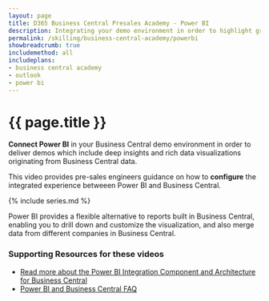 ```yaml
---
layout: page
title: D365 Business Central Presales Academy - Power BI
description: Integrating your demo environment in order to highlight graphs, charts and rich visualizations through Power BI
permalink: /skilling/business-central-academy/powerbi
showbreadcrumb: true
includemethod: all
includeplans:
- business central academy
- outlook
- power bi
---
```


# {{ page.title }}

**Connect Power BI** in your Business Central demo environment in order to deliver demos which include deep insights and rich data visualizations originating from Business Central data. 

This video provides pre-sales engineers guidance on how to **configure** the integrated experience betweeen Power BI and Business Central.

{% include series.md %}

Power BI provides a flexible alternative to reports built in Business Central, enabling you to drill down and customize the visualization, and also merge data from different companies in Business Central.

### Supporting Resources for these videos

* [Read more about the Power BI Integration Component and Architecture for Business Central](https://docs.microsoft.com/en-us/dynamics365/business-central/admin-powerbi-overview)
* [Power BI and Business Central FAQ](https://docs.microsoft.com/en-us/dynamics365/business-central/power-bi-faq?tabs=general) 
